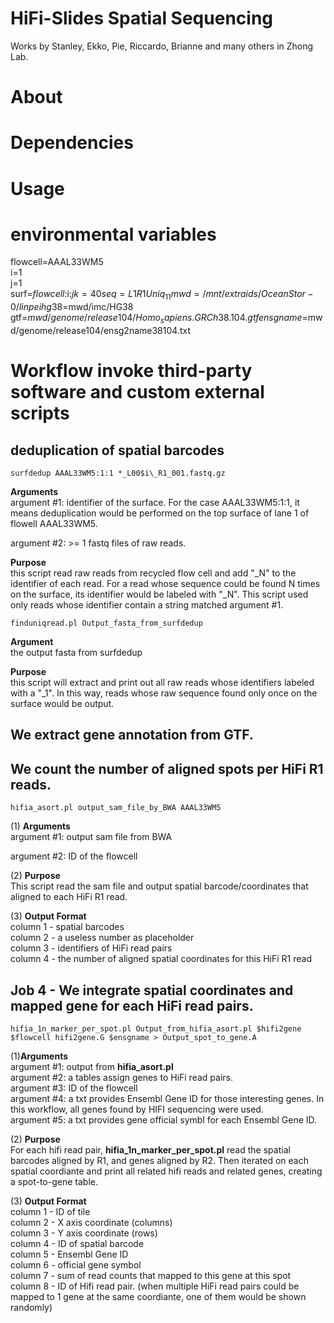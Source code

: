 # **HiFi-Slides Spatial Sequencing**


Works by Stanley, Ekko, Pie, Riccardo, Brianne and many others in Zhong Lab.

# **About**  
# **Dependencies**  
# **Usage**  




# **environmental variables**
flowcell=AAAL33WM5  
i=1  
j=1  
surf=$flowcell:$i:$j  
k=40  
seq=L1R1Uniq_11  
mwd=/mnt/extraids/OceanStor-0/linpei  
hg38=$mwd/imc/HG38  
gtf=$mwd/genome/release104/Homo_sapiens.GRCh38.104.gtf  
ensgname=$mwd/genome/release104/ensg2name38104.txt  


# **Workflow invoke third-party software and custom external scripts**


## **deduplication of spatial barcodes**
```
surfdedup AAAL33WM5:1:1 *_L00$i\_R1_001.fastq.gz  
```
**Arguments**  
argument \#1: identifier of the surface. For the case AAAL33WM5:1:1, it means deduplication would be performed on the top surface of lane 1 of flowell AAAL33WM5. 

argument \#2: >= 1 fastq files of raw reads.   

**Purpose**  
this script read raw reads from recycled flow cell and add "_N" to the identifier of each read. For a read whose sequence could be found N times on the surface, its identifier would be labeled with "_N". This script used only reads whose identifier contain a string matched argument \#1. 

  
```
finduniqread.pl Output_fasta_from_surfdedup
```

**Argument**  
the output fasta from surfdedup  

**Purpose**  
this script will extract and print out all raw reads whose identifiers labeled with a "_1". In this way, reads whose raw sequence found only once on the surface would be output. 

## We extract gene annotation from GTF.


## We count the number of aligned spots per HiFi R1 reads.  
```
hifia_asort.pl output_sam_file_by_BWA AAAL33WM5
```

(1) **Arguments**  
argument \#1: output sam file from BWA  

argument \#2: ID of the flowcell  

(2) **Purpose**   
This script read the sam file and output spatial barcode/coordinates that aligned to each HiFi R1 read.  

(3) **Output Format**   
column 1 - spatial barcodes  
column 2 - a useless number as placeholder  
column 3 - identifiers of HiFi read pairs  
column 4 - the number of aligned spatial coordinates for this HiFi R1 read  


## Job 4 - We integrate spatial coordinates and mapped gene for each HiFi read pairs.
```
hifia_1n_marker_per_spot.pl Output_from_hifia_asort.pl $hifi2gene $flowcell hifi2gene.G $ensgname > Output_spot_to_gene.A
```

(1)**Arguments**   
argument \#1: output from **hifia_asort.pl**   
argument \#2: a tables assign genes to HiFi read pairs.  
argument \#3: ID of the flowcell  
argument \#4: a txt provides Ensembl Gene ID for those interesting genes. In this workflow, all genes found by HIFI sequencing were used.  
argument \#5: a txt provides gene official symbl for each Ensembl Gene ID.  

(2) **Purpose**  
For each hifi read pair, **hifia_1n_marker_per_spot.pl** read the spatial barcodes aligned by R1, and genes aligned by R2. Then iterated on each spatial coordiante and print all related hifi reads and related genes, creating a spot-to-gene table.  

(3) **Output Format**  
column 1 - ID of tile  
column 2 - X axis coordinate (columns)  
column 3 - Y axis coordinate (rows)  
column 4 - ID of spatial barcode  
column 5 - Ensembl Gene ID  
column 6 - official gene symbol  
column 7 - sum of read counts that mapped to this gene at this spot  
column 8 - ID of Hifi read pair. (when multiple HiFi read pairs could be mapped to 1 gene at the same coordiante, one of them would be shown randomly)    